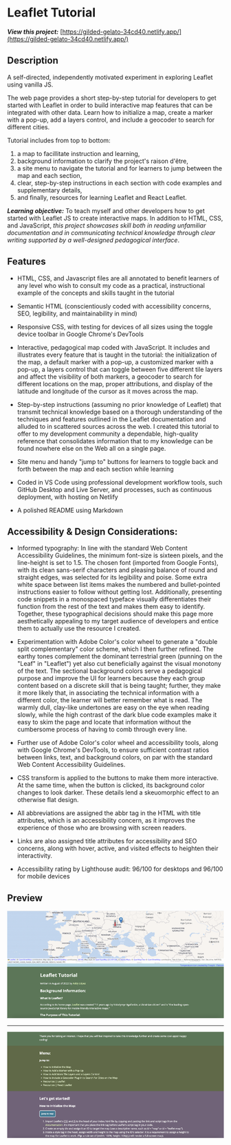 # Leaflet Tutorial

**_View this project:_** [https://gilded-gelato-34cd40.netlify.app/](https://gilded-gelato-34cd40.netlify.app/)

## Description

A self-directed, independently motivated experiment in exploring Leaflet using vanilla JS.

The web page provides a short step-by-step tutorial for developers to get started with Leaflet in order to build interactive map features that can be integrated with other data. Learn how to initialize a map, create a marker with a pop-up, add a layers control, and include a geocoder to search for different cities.

Tutorial includes from top to bottom:

1. a map to facillitate instruction and learning,
2. background information to clarify the project's raison d'être,
3. a site menu to navigate the tutorial and for learners to jump between the map and each section,
4. clear, step-by-step instructions in each section with code examples and supplementary details,
5. and finally, resources for learning Leaflet and React Leaflet.

**_Learning objective:_** To teach myself and other developers how to get started with Leaflet JS to create interactive maps. In addition to HTML, CSS, and JavaScript, _this project showcases skill both in reading unfamiliar documentation and in communicating technical knowledge through clear writing supported by a well-designed pedagogical interface_.

## Features

- HTML, CSS, and Javascript files are all annotated to benefit learners of any level who wish to consult my code as a practical, instructional example of the concepts and skills taught in the tutorial

- Semantic HTML (conscientiously coded with accessibility concerns, SEO, legibility, and maintainability in mind)

- Responsive CSS, with testing for devices of all sizes using the toggle device toolbar in Google Chrome's DevTools

- Interactive, pedagogical map coded with JavaScript. It includes and illustrates every feature that is taught in the tutorial: the initialization of the map, a default marker with a pop-up, a customized marker with a pop-up, a layers control that can toggle between five different tile layers and affect the visibility of both markers, a geocoder to search for different locations on the map, proper attributions, and display of the latitude and longitude of the cursor as it moves across the map.

- Step-by-step instructions (assuming no prior knowledge of Leaflet) that transmit technical knowledge based on a thorough understanding of the techniques and features outlined in the Leaflet documentation and alluded to in scattered sources across the web. I created this tutorial to offer to my development community a dependable, high-quality reference that consolidates information that to my knowledge can be found nowhere else on the Web all on a single page.

- Site menu and handy "jump to" buttons for learners to toggle back and forth between the map and each section while learning

- Coded in VS Code using professional development workflow tools, such GitHub Desktop and Live Server, and processes, such as continuous deployment, with hosting on Netlify

- A polished README using Markdown

## Accessibility & Design Considerations:

- Informed typography: In line with the standard Web Content Accessibility Guidelines, the minimum font-size is sixteen pixels, and the line-height is set to 1.5. The chosen font (imported from Google Fonts), with its clean sans-serif characters and pleasing balance of round and straight edges, was selected for its legibility and poise. Some extra white space between list items makes the numbered and bullet-pointed instructions easier to follow without getting lost. Additionally, presenting code snippets in a monospaced typeface visually differentiates their function from the rest of the text and makes them easy to identify. Together, these typographical decisions should make this page more aesthetically appealing to my target audience of developers and entice them to actually use the resource I created.

- Experimentation with Adobe Color's color wheel to generate a "double split complementary" color scheme, which I then further refined. The earthy tones complement the dominant terrestrial green (punning on the "Leaf" in "Leaflet") yet also cut beneficially against the visual monotony of the text. The sectional background colors serve a pedagogical purpose and improve the UI for learners because they each group content based on a discrete skill that is being taught; further, they make it more likely that, in associating the technical information with a different color, the learner will better remember what is read. The warmly dull, clay-like undertones are easy on the eye when reading slowly, while the high contrast of the dark blue code examples make it easy to skim the page and locate that information without the cumbersome process of having to comb through every line.

- Further use of Adobe Color's color wheel and accessibility tools, along with Google Chrome's DevTools, to ensure sufficient contrast ratios between links, text, and background colors, on par with the standard Web Content Accessibility Guidelines.

- CSS transform is applied to the buttons to make them more interactive. At the same time, when the button is clicked, its background color changes to look darker. These details lend a skeuomorphic effect to an otherwise flat design.

- All abbreviations are assigned the abbr tag in the HTML with title attributes, which is an accessibility concern, as it improves the experience of those who are browsing with screen readers.

- Links are also assigned title attributes for accessibility and SEO concerns, along with hover, active, and visited effects to heighten their interactivity.

- Accessibility rating by Lighthouse audit: 96/100 for desktops and 96/100 for mobile devices

## Preview

![Leaflet Tutorial App Preview Image 1](images/preview/leaflet-tutorial-preview-1.png)

---

![Leaflet Tutorial App Preview Image 2](images/preview/leaflet-tutorial-preview-2.png)
